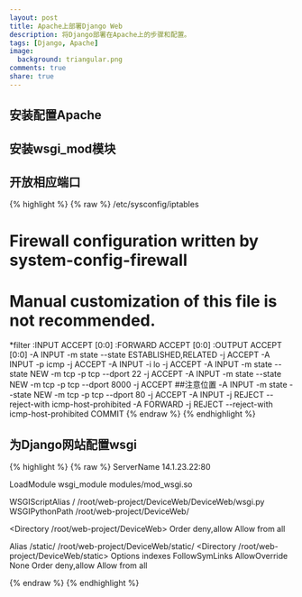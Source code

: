 ```yaml
---
layout: post
title: Apache上部署Django Web
description: 将Django部署在Apache上的步骤和配置。
tags: [Django, Apache]
image:
  background: triangular.png
comments: true
share: true
---
```


## 安装配置Apache

## 安装wsgi_mod模块

## 开放相应端口

{% highlight %}
{% raw %}
/etc/sysconfig/iptables

# Firewall configuration written by system-config-firewall
# Manual customization of this file is not recommended.
*filter
:INPUT ACCEPT [0:0]
:FORWARD ACCEPT [0:0]
:OUTPUT ACCEPT [0:0]
-A INPUT -m state --state ESTABLISHED,RELATED -j ACCEPT
-A INPUT -p icmp -j ACCEPT
-A INPUT -i lo -j ACCEPT
-A INPUT -m state --state NEW -m tcp -p tcp --dport 22 -j ACCEPT
-A INPUT -m state --state NEW -m tcp -p tcp --dport 8000 -j ACCEPT  ##注意位置
-A INPUT -m state --state NEW -m tcp -p tcp --dport 80 -j ACCEPT
-A INPUT -j REJECT --reject-with icmp-host-prohibited
-A FORWARD -j REJECT --reject-with icmp-host-prohibited
COMMIT
{% endraw %}
{% endhighlight %}


## 为Django网站配置wsgi

{% highlight %}
{% raw %}
ServerName 14.1.23.22:80

LoadModule wsgi_module modules/mod_wsgi.so

WSGIScriptAlias / /root/web-project/DeviceWeb/DeviceWeb/wsgi.py
WSGIPythonPath /root/web-project/DeviceWeb/

<Directory /root/web-project/DeviceWeb>
<Files wsgi.py>
Order deny,allow
Allow from all
</Files>
</Directory>


Alias /static/ /root/web-project/DeviceWeb/static/
<Directory /root/web-project/DeviceWeb/static>
    Options indexes FollowSymLinks
    AllowOverride None
    Order deny,allow
    Allow from all
</Directory>

{% endraw %}
{% endhighlight %}